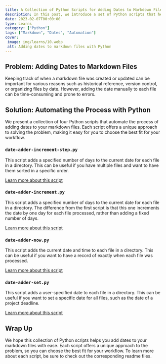 ```yaml
---
title: A Collection of Python Scripts for Adding Dates to Markdown Files
description: In this post, we introduce a set of Python scripts that help you add dates to your markdown files with ease. Learn about the unique capabilities of each script and how they can be applied to your workflow.
date: 2023-02-07T00:00:00
type: Learns
category: ["Python"]
tags: ["Markdown", "Dates", "Automation"]
cover:
 image: img/learns/10.webp
 alt: Adding dates to markdown files with Python
---
```


## Problem: Adding Dates to Markdown Files

Keeping track of when a markdown file was created or updated can be important for various reasons such as historical reference, version control, or organizing files by date. However, adding the date manually to each file can be time-consuming and prone to errors.

## Solution: Automating the Process with Python

We present a collection of four Python scripts that automate the process of adding dates to your markdown files. Each script offers a unique approach to solving the problem, making it easy for you to choose the best fit for your workflow.

### `date-adder-increment-step.py`

This script adds a specified number of days to the current date for each file in a directory. This can be useful if you have multiple files and want to have them sorted in a specific order.

[Learn more about this script](date-adder-increment-step.md)

### `date-adder-increment.py`

This script adds a specified number of days to the current date for each file in a directory. The difference from the first script is that this one increments the date by one day for each file processed, rather than adding a fixed number of days.

[Learn more about this script](../date-adder-increment)

### `date-adder-now.py`

This script adds the current date and time to each file in a directory. This can be useful if you want to have a record of exactly when each file was processed.

[Learn more about this script](../date-adder-now)

### `date-adder-set.py`

This script adds a user-specified date to each file in a directory. This can be useful if you want to set a specific date for all files, such as the date of a project deadline.

[Learn more about this script](../date-adder-set)

## Wrap Up

We hope this collection of Python scripts helps you add dates to your markdown files with ease. Each script offers a unique approach to the problem, so you can choose the best fit for your workflow. To learn more about each script, be sure to check out the corresponding readme files.
